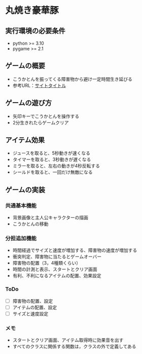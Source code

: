 # 丸焼き豪華豚

## 実行環境の必要条件
* python >= 3.10
* pygame >= 2.1

## ゲームの概要
* こうかとんを振ってくる障害物から避け一定時間生き延びる
* 参考URL：[サイトタイトル](https://www.hoge.com/)

## ゲームの遊び方
* 矢印キーでこうかとんを操作する
* 2分生きれたらゲームクリア

## アイテム効果
- ジュースを取ると、5秒動きが速くなる
- タイマーを取ると、3秒動きが遅くなる
- ミラーを取ると、左右の動きが4秒反転する
- シールドを取ると、一回だけ無敵になる

## ゲームの実装
### 共通基本機能
* 背景画像と主人公キャラクターの描画
* こうかとんの移動

### 分担追加機能
* 時間経過でサイズと速度が増加する、障害物の速度が増加する
* 衝突判定、障害物に当たるとゲームオーバー
* 障害物の配置（3，4種類くらい）
* 時間の計測と表示、スタートとクリア画面 　
* 有利、不利になるアイテムの配置、効果設定

### ToDo
- [ ] 障害物の配置、設定
- [ ] アイテムの配置、設定
- [ ] サイズと速度設定

### メモ
* スタートとクリア画面、アイテム取得時に効果音を出す
* すべてのクラスに関係する関数は，クラスの外で定義してある




